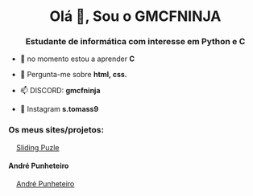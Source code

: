 <h1 align="center">Olá 👋, Sou o GMCFNINJA</h1>
<h3 align="center">Estudante de informática com interesse em Python e C</h3>

- 🌱 no momento estou a aprender **C**

- 💬 Pergunta-me sobre **html, css.**

- 📫 DISCORD: **gmcfninja**

- 📸 Instagram **s.tomass9**



### Os meus sites/projetos:

&nbsp;&nbsp;&nbsp;&nbsp;[Sliding Puzle](https://gmcfninja.github.io/slide-puzle/)

#### André Punheteiro

&nbsp;&nbsp;&nbsp;&nbsp;[André Punheteiro](https://gmcfninja.github.io/andre/)
